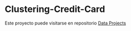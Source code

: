 # Clustering-Credit-Card

Este proyecto puede visitarse en repositorio [Data Projects](https://github.com/RicardxJMG/Data-projects/tree/main/Data%20Science%20Projects/Credit%20Card%20Clustering)
